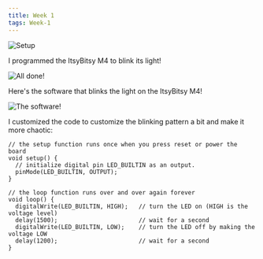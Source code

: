 ```yaml
---
title: Week 1
tags: Week-1
---
```


![Setup](https://i.ibb.co/wKNdNfk/2.jpg)

I programmed the ItsyBitsy M4 to blink its light!

![All done!](https://i.ibb.co/X3CvQWf/7.jpg)

Here's the software that blinks the light on the ItsyBitsy M4!

![The software!](https://i.ibb.co/v1VCQyx/Screen-Shot-2020-02-04-at-3-24-12-PM.png)

I customized the code to customize the blinking pattern a bit and make it more chaotic:

```
// the setup function runs once when you press reset or power the board
void setup() {
  // initialize digital pin LED_BUILTIN as an output.
  pinMode(LED_BUILTIN, OUTPUT);
}

// the loop function runs over and over again forever
void loop() {
  digitalWrite(LED_BUILTIN, HIGH);   // turn the LED on (HIGH is the voltage level)
  delay(1500);                       // wait for a second
  digitalWrite(LED_BUILTIN, LOW);    // turn the LED off by making the voltage LOW
  delay(1200);                       // wait for a second
} 
```
